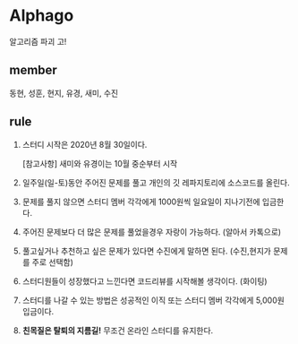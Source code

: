 # Alphago
알고리즘 파괴 고!

## member

동현, 성훈, 현지, 유경, 새미, 수진

## rule

1. 스터디 시작은 2020년 8월 30일이다.

    [참고사항] 새미와 유경이는 10월 중순부터 시작

2. 일주일(일-토)동안 주어진 문제를 풀고 개인의 깃 레파지토리에 소스코드를 올린다.
3. 문제를 풀지 않으면 스터디 멤버 각각에게 1000원씩 일요일이 지나기전에 입금한다.
4. 주어진 문제보다 더 많은 문제를 풀었을경우 자랑이 가능하다. (알아서 카톡으로)
5. 풀고싶거나 추천하고 싶은 문제가 있다면 수진에게 말하면 된다. (수진,현지가 문제를 주로 선택함)
6. 스터디원들이 성장했다고 느낀다면 코드리뷰를 시작해볼 생각이다. (화이팅)
7. 스터디를 나갈 수 있는 방법은 성공적인 이직 또는 스터디 멤버 각각에게 5,000원 입금이다.
8. **친목질은 탈퇴의 지름길!** 무조건 온라인 스터디를 유지한다.
